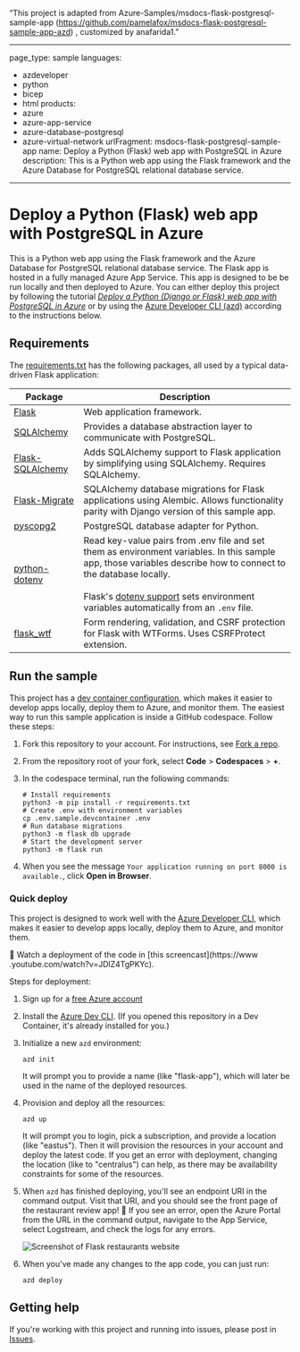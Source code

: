 “This project is adapted from Azure-Samples/msdocs-flask-postgresql-sample-app (https://github.com/pamelafox/msdocs-flask-postgresql-sample-app-azd)
, customized by anafarida1.”

---
page_type: sample
languages:
- azdeveloper
- python
- bicep
- html
products:
- azure
- azure-app-service
- azure-database-postgresql
- azure-virtual-network
urlFragment: msdocs-flask-postgresql-sample-app
name: Deploy a Python (Flask) web app with PostgreSQL in Azure
description: This is a Python web app using the Flask framework and the Azure Database for PostgreSQL relational database service. 
---
<!-- YAML front-matter schema: https://review.learn.microsoft.com/en-us/help/contribute/samples/process/onboarding?branch=main#supported-metadata-fields-for-readmemd -->

# Deploy a Python (Flask) web app with PostgreSQL in Azure

This is a Python web app using the Flask framework and the Azure Database for PostgreSQL relational database service. The Flask app is hosted in a fully managed Azure App Service. This app is designed to be be run locally and then deployed to Azure. You can either deploy this project by following the tutorial [*Deploy a Python (Django or Flask) web app with PostgreSQL in Azure*](https://docs.microsoft.com/azure/app-service/tutorial-python-postgresql-app) or by using the [Azure Developer CLI (azd)](https://learn.microsoft.com/azure/developer/azure-developer-cli/overview) according to the instructions below.

## Requirements

The [requirements.txt](./requirements.txt) has the following packages, all used by a typical data-driven Flask application:

| Package | Description |
| ------- | ----------- |
| [Flask](https://pypi.org/project/Flask/) | Web application framework. |
| [SQLAlchemy](https://pypi.org/project/SQLAlchemy/) | Provides a database abstraction layer to communicate with PostgreSQL. |
| [Flask-SQLAlchemy](https://pypi.org/project/Flask-SQLAlchemy/) | Adds SQLAlchemy support to Flask application by simplifying using SQLAlchemy. Requires SQLAlchemy. |
| [Flask-Migrate](https://pypi.org/project/Flask-Migrate/) | SQLAlchemy database migrations for Flask applications using Alembic. Allows functionality parity with Django version of this sample app.|
| [pyscopg2](https://pypi.org/project/psycopg2/) | PostgreSQL database adapter for Python. |
| [python-dotenv](https://pypi.org/project/python-dotenv/) | Read key-value pairs from .env file and set them as environment variables. In this sample app, those variables describe how to connect to the database locally. <br><br> Flask's [dotenv support](https://flask.palletsprojects.com/en/2.1.x/cli/#environment-variables-from-dotenv) sets environment variables automatically from an `.env` file. |
| [flask_wtf](https://pypi.org/project/Flask-WTF/) | Form rendering, validation, and CSRF protection for Flask with WTForms. Uses CSRFProtect extension. |

## Run the sample

This project has a [dev container configuration](.devcontainer/), which makes it easier to develop apps locally, deploy them to Azure, and monitor them. The easiest way to run this sample application is inside a GitHub codespace. Follow these steps:

1. Fork this repository to your account. For instructions, see [Fork a repo](https://docs.github.com/get-started/quickstart/fork-a-repo).

1. From the repository root of your fork, select **Code** > **Codespaces** > **+**.

1. In the codespace terminal, run the following commands:

    ```shell
    # Install requirements
    python3 -m pip install -r requirements.txt
    # Create .env with environment variables
    cp .env.sample.devcontainer .env
    # Run database migrations
    python3 -m flask db upgrade
    # Start the development server
    python3 -m flask run
    ```

1. When you see the message `Your application running on port 8000 is available.`, click **Open in Browser**.

### Quick deploy

This project is designed to work well with the [Azure Developer CLI](https://learn.microsoft.com/azure/developer/azure-developer-cli/overview), which makes it easier to develop apps locally, deploy them to Azure, and monitor them. 

🎥 Watch a deployment of the code in [this screencast](https://www
.youtube.com/watch?v=JDlZ4TgPKYc).

Steps for deployment:

1. Sign up for a [free Azure account](https://azure.microsoft.com/free/)
2. Install the [Azure Dev CLI](https://learn.microsoft.com/azure/developer/azure-developer-cli/install-azd). (If you opened this repository in a Dev Container, it's already installed for you.)
3. Initialize a new `azd` environment:

    ```shell
    azd init
    ```

    It will prompt you to provide a name (like "flask-app"), which will later be used in the name of the deployed resources.

4. Provision and deploy all the resources:

    ```shell
    azd up
    ```

    It will prompt you to login, pick a subscription, and provide a location (like "eastus"). Then it will provision the resources in your account and deploy the latest code. If you get an error with deployment, changing the location (like to "centralus") can help, as there may be availability constraints for some of the resources.

5. When `azd` has finished deploying, you'll see an endpoint URI in the command output. Visit that URI, and you should see the front page of the restaurant review app! 🎉 If you see an error, open the Azure Portal from the URL in the command output, navigate to the App Service, select Logstream, and check the logs for any errors.

    ![Screenshot of Flask restaurants website](screenshot_website.png)

6. When you've made any changes to the app code, you can just run:

    ```shell
    azd deploy
    ```

## Getting help

If you're working with this project and running into issues, please post in [Issues](/issues).
